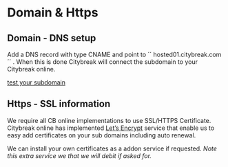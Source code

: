 # Domain & Https

## Domain - DNS setup

Add a DNS record with type CNAME and point to 
´´
hosted01.citybreak.com
´´
. When this is done Citybreak will connect the subdomain to your Citybreak online.

[test your subdomain](http://kund.delat.se/online3/hosted)

## Https - SSL information
We require all CB online implementations to use SSL/HTTPS Certificate.
Citybreak online has implemented [Let’s Encrypt](https://letsencrypt.org) service that enable us to easy add certificates on your sub domains including auto renewal.

We can install your own certificates as a addon service if requested.
_Note this extra service we that we will debit if asked for._
